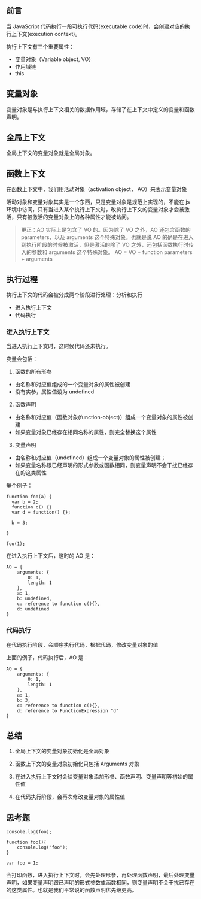 ## 前言

当 JavaScript 代码执行一段可执行代码(executable code)时，会创建对应的执行上下文(execution context)。

执行上下文有三个重要属性：

- 变量对象（Variable object, VO）
- 作用域链
- this

## 变量对象

变量对象是与执行上下文相关的数据作用域，存储了在上下文中定义的变量和函数声明。

## 全局上下文

全局上下文的变量对象就是全局对象。

## 函数上下文

在函数上下文中，我们用活动对象（activation object， AO）来表示变量对象

活动对象和变量对象其实是一个东西，只是变量对象是规范上实现的，不能在 js 环境中访问，只有当进入某个执行上下文时，改执行上下文的变量对象才会被激活，只有被激活的变量对象上的各种属性才能被访问。

> 更正：AO 实际上是包含了 VO 的。因为除了 VO 之外，AO 还包含函数的 parameters，以及 arguments 这个特殊对象。也就是说 AO 的确是在进入到执行阶段的时候被激活，但是激活的除了 VO 之外，还包括函数执行时传入的参数和 arguments 这个特殊对象。
> AO = VO + function parameters + arguments

## 执行过程

执行上下文的代码会被分成两个阶段进行处理：分析和执行

- 进入执行上下文
- 代码执行

### 进入执行上下文

当进入执行上下文时，这时候代码还未执行。

变量会包括：

1. 函数的所有形参

- 由名称和对应值组成的一个变量对象的属性被创建
- 没有实参，属性值设为 undefined

2. 函数声明

- 由名称和对应值（函数对象(function-object)）组成一个变量对象的属性被创建
- 如果变量对象已经存在相同名称的属性，则完全替换这个属性

3. 变量声明

- 由名称和对应值（undefined）组成一个变量对象的属性被创建；
- 如果变量名称跟已经声明的形式参数或函数相同，则变量声明不会干扰已经存在的这类属性

举个例子：

```
function foo(a) {
  var b = 2;
  function c() {}
  var d = function() {};

  b = 3;

}

foo(1);
```

在进入执行上下文后，这时的 AO 是：

```
AO = {
    arguments: {
        0: 1,
        length: 1
    },
    a: 1,
    b: undefined,
    c: reference to function c(){},
    d: undefined
}
```

### 代码执行

在代码执行阶段，会顺序执行代码，根据代码，修改变量对象的值

上面的例子，代码执行后，AO 是：

```
AO = {
    arguments: {
        0: 1,
        length: 1
    },
    a: 1,
    b: 3,
    c: reference to function c(){},
    d: reference to FunctionExpression "d"
}
```

## 总结

1. 全局上下文的变量对象初始化是全局对象

2. 函数上下文的变量对象初始化只包括 Arguments 对象

3. 在进入执行上下文时会给变量对象添加形参、函数声明、变量声明等初始的属性值

4. 在代码执行阶段，会再次修改变量对象的属性值

## 思考题

```
console.log(foo);

function foo(){
    console.log("foo");
}

var foo = 1;
```

会打印函数，进入执行上下文时，会先处理形参，再处理函数声明，最后处理变量声明，如果变量声明跟已声明的形式参数或函数相同，则变量声明不会干扰已存在的这类属性。也就是我们平常说的函数声明优先级更高。
